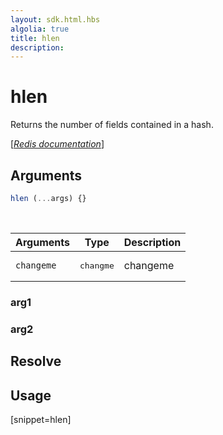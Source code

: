 ```yaml
---
layout: sdk.html.hbs
algolia: true
title: hlen
description:
---
```


# hlen


Returns the number of fields contained in a hash.

[[_Redis documentation_]](https://redis.io/commands/hlen)

## Arguments

```js
hlen (...args) {}

```

<br/>

| Arguments    | Type    | Description |
|--------------|---------|-------------|
| ``changeme`` | <pre>changme</pre> | changeme    |

### arg1

### arg2

## Resolve

## Usage

[snippet=hlen]
